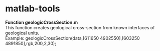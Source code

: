 # matlab-tools

**Function geologicCrossSection.m**<br/>
This function creates geological cross-section from known interfaces of geological units.<br/>
Example: geologicCrossSection(data,[611650 4902550],[603250 4891850],rgb,200,2,30);

